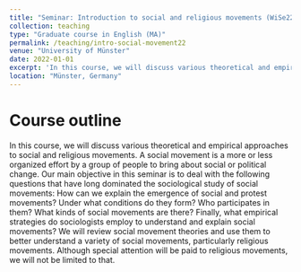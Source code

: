 ```yaml
---
title: "Seminar: Introduction to social and religious movements (WiSe22/23)"
collection: teaching
type: "Graduate course in English (MA)"
permalink: /teaching/intro-social-movement22
venue: "University of Münster"
date: 2022-01-01
excerpt: 'In this course, we will discuss various theoretical and empirical approaches to social and religious movements...[Read more](/teaching/intro-social-movement22)'
location: "Münster, Germany"
---
```


# Course outline
In this course, we will discuss various theoretical and empirical approaches to social and religious movements. A social movement is a more or less organized effort by a group of people to bring about social or political change. Our main objective in this seminar is to deal with the following questions that have long dominated the sociological study of social movements: How can we explain the emergence of social and protest movements? Under what conditions do they form? Who participates in them? What kinds of social movements are there? Finally, what empirical strategies do sociologists employ to understand and explain social movements? We will review social movement theories and use them to better understand a variety of social movements, particularly religious movements. Although special attention will be paid to religious movements, we will not be limited to that.
